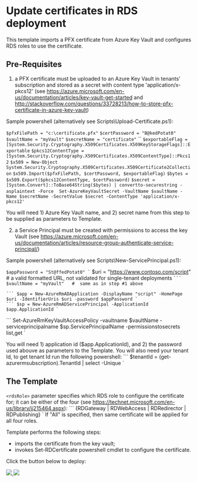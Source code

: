 # Update certificates in RDS deployment

This template imports a PFX certificate from Azure Key Vault and configures RDS roles to use the certificate.

## Pre-Requisites

1. a PFX  certificate must be uploaded to an Azure Key Vault in tenants' subscription  and stored as a secret with content type 'application/x-pkcs12'
(see https://azure.microsoft.com/en-us/documentation/articles/key-vault-get-started and http://stackoverflow.com/questions/33728213/how-to-store-pfx-certificate-in-azure-key-vault)

Sample powershell (alternatively see Scripts\Upload-Certificate.ps1):

` $pfxFilePath = "c:\certificate.pfx" `
` $certPassword = "B@kedPotat0" `
` $vaultName = "myVault" `
` $secretName = "certificate" `
``
` $exportableFlag = [System.Security.Cryptography.X509Certificates.X509KeyStorageFlags]::Exportable `
` $pkcs12ContentType = [System.Security.Cryptography.X509Certificates.X509ContentType]::Pkcs12 `
` $x509 = New-Object System.Security.Cryptography.X509Certificates.X509Certificate2Collection `
` $x509.Import($pfxFilePath, $certPassword, $exportableFlag) `
` $bytes = $x509.Export($pkcs12ContentType, $certPassword) `
` $secret = [System.Convert]::ToBase64String($bytes) | convertto-securestring -asplaintext -Force `
` `
` Set-AzureKeyVaultSecret -VaultName $vaultName -Name $secretName -SecretValue $secret -ContentType 'application/x-pkcs12' `

You will need 1) Azure Key Vault name, and 2) secret name from this step to be supplied as parameters to Template.

2. a Service Principal must be created with permissions to access the key Vault
(see https://azure.microsoft.com/en-us/documentation/articles/resource-group-authenticate-service-principal/)

Sample powershell (alternatively see Scripts\New-ServicePrincipal.ps1):

``` $appPassword = "St@ffedPotat0" `
``` $uri = "https://www.contoso.com/script"   #  a valid formatted URL, not validated for single-tenant deployments `
``` $vaultName = "myVault"   #  same as in step #1 above `
```
``` $app = New-AzureRmADApplication -DisplayName "script" -HomePage $uri -IdentifierUris $uri -password $appPassword `
``` $sp = New-AzureRmADServicePrincipal -ApplicationId $app.ApplicationId `
```
``` Set-AzureRmKeyVaultAccessPolicy -vaultname $vaultName -serviceprincipalname $sp.ServicePrincipalName -permissionstosecrets list,get `

You will need 1) application id ($app.ApplicationId), and 2) the password used abouve as parameters to the Template.  You will also need your tenant Id, to get tenant Id run the following powershell:
``` $tenantId = (get-azurermsubscription).TenantId | select -Unique `

## The Template

`<rdsRole>` parameter specifies which RDS role to configure the certificate for; it can be either of the four (see https://technet.microsoft.com/en-us/library/jj215464.aspx):
``` {RDGateway | RDWebAccess | RDRedirector | RDPublishing} `
If "All" is specified, then same certificate will be applied for all four roles.

Template performs the following steps:
+ imports the certificate from the key vault;
+ invokes Set-RDCertificate powershell cmdlet to configure the certificate.


Click the button below to deploy:

<a href="https://portal.azure.com/#create/Microsoft.Template/uri/https%3A%2F%2Fraw.githubusercontent.com%2Fmmarch%2Fazure-quickstart-templates%2Fmaster%2Frds-update-certificate%2Fazuredeploy.json" target="_blank">
    <img src="http://azuredeploy.net/deploybutton.png"/>
</a>
<a href="http://armviz.io/#/?load=https%3A%2F%2Fraw.githubusercontent.com%2Fmmarch%2Fazure-quickstart-templates%2Fmaster%2Frds-update-certificate%2Fazuredeploy.json" target="_blank">
    <img src="http://armviz.io/visualizebutton.png"/>
</a>
